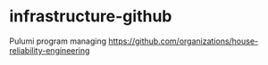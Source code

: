 # infrastructure-github
Pulumi program managing https://github.com/organizations/house-reliability-engineering
